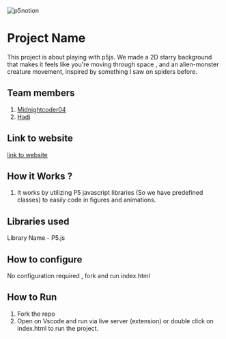 

![p5notion](https://github.com/user-attachments/assets/51c7453c-b15a-4452-91fa-f42c1c9bf975)



# Project Name
This project is about playing with p5js. We made a 2D starry background that makes it feels like you're moving through space , and an alien-monster creature movement, inspired by something I saw on spiders before.
## Team members
1. [Midnightcoder04](https://github.com/midnightcoder04)
2. [Hadi](https://github.com/hadi-styles)
## Link to website
[link to website](https://shn-3-p5js.vercel.app/)
## How it Works ?
1. It works by utilizing P5 javascript libraries (So we have predefined classes) to easily code in figures and animations. 
## Libraries used
Library Name - P5.js
## How to configure
No configuration required , fork and run index.html
## How to Run
1. Fork the repo
2. Open on Vscode and run via live server (extension) or double click on index.html to run the project.
